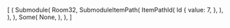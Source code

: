 [
    (
        Submodule(
            Room32,
            SubmoduleItemPath(
                ItemPathId(
                    Id {
                        value: 7,
                    },
                ),
            ),
        ),
        Some(
            None,
        ),
    ),
]